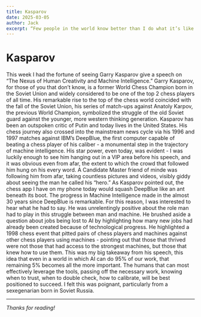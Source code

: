 ```yaml
---
title: Kasparov
date: 2025-03-05
author: Jack
excerpt: “Few people in the world know better than I do what it’s like to have your life’s work threatened by a machine,” says Garry Kasparov.
---
```


# Kasparov

This week I had the fortune of seeing Garry Kasparov give a speech on “The Nexus of Human Creativity and Machine Intelligence.” Garry Kasparov, for those of you that don’t know, is a former World Chess Champion born in the Soviet Union and widely considered to be one of the top 2 chess players of all time. His remarkable rise to the top of the chess world coincided with the fall of the Soviet Union, his series of match-ups against Anatoly Karpov, the previous World Champion, symbolized the struggle of the old Soviet guard against the younger, more western thinking generation. Kasparov has been an outspoken critic of Putin and today lives in the United States. His chess journey also crossed into the mainstream news cycle via his 1996 and 1997 matches against IBM’s DeepBlue, the first computer capable of beating a chess player of his caliber - a monumental step in the trajectory of machine intelligence. His star power, even today, was evident - I was luckily enough to see him hanging out in a VIP area before his speech, and it was obvious even from afar, the extent to which the crowd that followed him hung on his every word. A Candidate Master friend of minde was following him from afar, taking countless pictures and videos, visibly giddy about seeing the man he called his “hero.”
As Kasparov pointed out, the chess app I have on my phone today would squash DeepBlue like an ant beneath its boot. The progress in Machine Intelligence made in the almost 30 years since DeepBlue is remarkable. For this reason, I was interested to hear what he had to say. He was unrelentingly positive about the role man had to play in this struggle between man and machine. He brushed aside a question about jobs being lost to AI by highlighting how many new jobs had already been created because of technological progress. He highlighted a 1998 chess event that pitted pairs of chess players and machines against other chess players using machines - pointing out that those that thrived were not those that had access to the strongest machines, but those that knew how to use them. This was my big takeaway from his speech, this idea that even in a world in which AI can do 95% of our work, that remaining 5% becomes all the more important. The humans that can most effectively leverage the tools, passing off the necessary work, knowing when to trust, when to double check, how to calibrate, will be best positioned to succeed. I felt this was poignant, particularly from a sexegenarian born in Soviet Russia. 


---

*Thanks for reading!*
